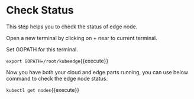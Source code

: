 # Check Status

This step helps you to check the status of edge node.

Open a new terminal by clicking on + near to current terminal.

Set GOPATH for this terminal.

`export GOPATH=/root/kubeedge`{{execute}}

Now you have both your cloud and edge parts running, 
you can use below command to check the edge node status.

`kubectl get nodes`{{execute}}

